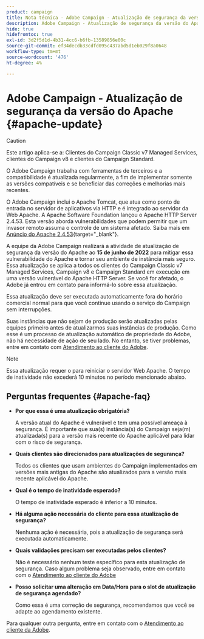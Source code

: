 ```yaml
---
product: campaign
title: Nota técnica - Adobe Campaign - Atualização de segurança da versão do Apache
description: Adobe Campaign - Atualização de segurança da versão do Apache
hide: true
hidefromtoc: true
exl-id: 3d2f5d1d-4b31-4cc6-b6fb-13589856e00c
source-git-commit: ef34decdb33cdfd095c437abd5d1eb029f8a0648
workflow-type: tm+mt
source-wordcount: '476'
ht-degree: 4%

---
```


# Adobe Campaign - Atualização de segurança da versão do Apache {#apache-update}

>[!CAUTION]
>Este artigo aplica-se a: Clientes do Campaign Classic v7 Managed Services, clientes do Campaign v8 e clientes do Campaign Standard.

O Adobe Campaign trabalha com ferramentas de terceiros e a compatibilidade é atualizada regularmente, a fim de implementar somente as versões compatíveis e se beneficiar das correções e melhorias mais recentes.

O Adobe Campaign inclui o Apache Tomcat, que atua como ponto de entrada no servidor de aplicativos via HTTP e é integrado ao servidor da Web Apache. A Apache Software Foundation lançou o Apache HTTP Server 2.4.53. Esta versão aborda vulnerabilidades que podem permitir que um invasor remoto assuma o controle de um sistema afetado. Saiba mais em [Anúncio do Apache 2.4.53](https://downloads.apache.org/httpd/Announcement2.4.html){target=&quot;_blank&quot;}.

A equipe da Adobe Campaign realizará a atividade de atualização de segurança da versão do Apache ao **15 de junho de 2022** para mitigar essa vulnerabilidade do Apache e tornar seu ambiente de instância mais seguro. Essa atualização se aplica a todos os clientes do Campaign Classic v7 Managed Services, Campaign v8 e Campaign Standard em execução em uma versão vulnerável do Apache HTTP Server. Se você for afetado, o Adobe já entrou em contato para informá-lo sobre essa atualização.

Essa atualização deve ser executada automaticamente fora do horário comercial normal para que você continue usando o serviço do Campaign sem interrupções.

Suas instâncias que não sejam de produção serão atualizadas pelas equipes primeiro antes de atualizarmos suas instâncias de produção. Como esse é um processo de atualização automático de propriedade do Adobe, não há necessidade de ação de seu lado. No entanto, se tiver problemas, entre em contato com [Atendimento ao cliente do Adobe](https://experienceleague.adobe.com/?support-solution=Campaign#support).


>[!NOTE]
>Essa atualização requer o para reiniciar o servidor Web Apache. O tempo de inatividade não excederá 10 minutos no período mencionado abaixo.

## Perguntas frequentes {#apache-faq}

* **Por que essa é uma atualização obrigatória?**

   A versão atual do Apache é vulnerável e tem uma possível ameaça à segurança. É importante que sua(s) instância(s) do Campaign seja(m) atualizada(s) para a versão mais recente do Apache aplicável para lidar com o risco de segurança.


* **Quais clientes são direcionados para atualizações de segurança?**

   Todos os clientes que usam ambientes do Campaign implementados em versões mais antigas do Apache são atualizados para a versão mais recente aplicável do Apache.

* **Qual é o tempo de inatividade esperado?**

   O tempo de inatividade esperado é inferior a 10 minutos.

* **Há alguma ação necessária do cliente para essa atualização de segurança?**

   Nenhuma ação é necessária, pois a atualização de segurança será executada automaticamente.

* **Quais validações precisam ser executadas pelos clientes?**

   Não é necessário nenhum teste específico para esta atualização de segurança. Caso algum problema seja observado, entre em contato com o [Atendimento ao cliente do Adobe](https://experienceleague.adobe.com/?support-solution=Campaign#support)


* **Posso solicitar uma alteração em Data/Hora para o slot de atualização de segurança agendado?**

   Como essa é uma correção de segurança, recomendamos que você se adapte ao agendamento existente.


Para qualquer outra pergunta, entre em contato com o [Atendimento ao cliente da Adobe](https://experienceleague.adobe.com/?support-solution=Campaign#support).
